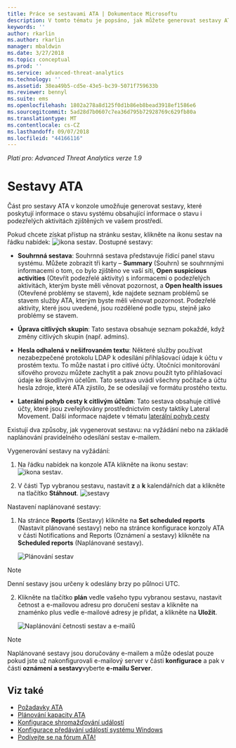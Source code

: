 ```yaml
---
title: Práce se sestavami ATA | Dokumentace Microsoftu
description: V tomto tématu je popsáno, jak můžete generovat sestavy ATA k monitorování sítě.
keywords: ''
author: rkarlin
ms.author: rkarlin
manager: mbaldwin
ms.date: 3/27/2018
ms.topic: conceptual
ms.prod: ''
ms.service: advanced-threat-analytics
ms.technology: ''
ms.assetid: 38ea49b5-cd5e-43e5-bc39-5071f759633b
ms.reviewer: bennyl
ms.suite: ems
ms.openlocfilehash: 1802a278a8d125f0d1b86eb8bead3918ef1586e6
ms.sourcegitcommit: 5ad28d7b0607c7ea36d795b72928769c629fb80a
ms.translationtype: MT
ms.contentlocale: cs-CZ
ms.lasthandoff: 09/07/2018
ms.locfileid: "44166116"
---
```

*Platí pro: Advanced Threat Analytics verze 1.9*


# <a name="ata-reports"></a>Sestavy ATA

Část pro sestavy ATA v konzole umožňuje generovat sestavy, které poskytují informace o stavu systému obsahující informace o stavu i podezřelých aktivitách zjištěných ve vašem prostředí.

Pokud chcete získat přístup na stránku sestav, klikněte na ikonu sestav na řádku nabídek: ![ikona sestav](./media/ata-report-icon.png).
Dostupné sestavy: 

- **Souhrnná sestava**: Souhrnná sestava představuje řídicí panel stavu systému. Můžete zobrazit tři karty – **Summary** (Souhrn) se souhrnnými informacemi o tom, co bylo zjištěno ve vaší síti, **Open suspicious activities** (Otevřít podezřelé aktivity) s informacemi o podezřelých aktivitách, kterým byste měli věnovat pozornost, a **Open health issues** (Otevřené problémy se stavem), kde najdete seznam problémů se stavem služby ATA, kterým byste měli věnovat pozornost. Podezřelé aktivity, které jsou uvedené, jsou rozdělené podle typu, stejně jako problémy se stavem. 

- **Úprava citlivých skupin**: Tato sestava obsahuje seznam pokaždé, když změny citlivých skupin (např. admins).

- **Hesla odhalená v nešifrovaném textu**: Některé služby používat nezabezpečené protokolu LDAP k odesílání přihlašovací údaje k účtu v prostém textu. To může nastat i pro citlivé účty. Útočníci monitorování síťového provozu můžete zachytit a pak znovu použít tyto přihlašovací údaje ke škodlivým účelům. Tato sestava uvádí všechny počítače a účtu hesla zdroje, které ATA zjistilo, že se odesílají ve formátu prostého textu. 

- **Laterální pohyb cesty k citlivým účtům**: Tato sestava obsahuje citlivé účty, které jsou zveřejňovány prostřednictvím cesty taktiky Lateral Movement. Další informace najdete v tématu [laterální pohyb cesty](use-case-lateral-movement-path.md)

Existují dva způsoby, jak vygenerovat sestavu: na vyžádání nebo na základě naplánování pravidelného odesílání sestav e-mailem.

Vygenerování sestavy na vyžádání:

1. Na řádku nabídek na konzole ATA klikněte na ikonu sestav: ![ikona sestav](./media/ata-report-icon.png).

2. V části Typ vybranou sestavu, nastavit **z** a **k** kalendářních dat a klikněte na tlačítko **Stáhnout**. 
 ![sestavy](./media/reports.png)

Nastavení naplánované sestavy:
 
1. Na stránce **Reports** (Sestavy) klikněte na **Set scheduled reports** (Nastavit plánované sestavy) nebo na stránce konfigurace konzoly ATA v části Notifications and Reports (Oznámení a sestavy) klikněte na **Scheduled reports** (Naplánované sestavy).

   ![Plánování sestav](./media/ata-sched-reports.png)

  > [!NOTE]
  > Denní sestavy jsou určeny k odeslány brzy po půlnoci UTC.

2. Klikněte na tlačítko **plán** vedle vašeho typu vybranou sestavu, nastavit četnost a e-mailovou adresu pro doručení sestav a klikněte na znaménko plus vedle e-mailové adresy je přidat, a klikněte na **Uložit**.

   ![Naplánování četnosti sestav a e-mailů](./media/sched-report1.png)


> [!NOTE]
> Naplánované sestavy jsou doručovány e-mailem a může odeslat pouze pokud jste už nakonfigurovali e-mailový server v části **konfigurace** a pak v části **oznámení a sestavy**vyberte **e-mailu Server**.


## <a name="see-also"></a>Viz také
- [Požadavky ATA](ata-prerequisites.md)
- [Plánování kapacity ATA](ata-capacity-planning.md)
- [Konfigurace shromažďování událostí](configure-event-collection.md)
- [Konfigurace předávání událostí systému Windows](configure-event-collection.md#configuring-windows-event-forwarding)
- [Podívejte se na fórum ATA!](https://social.technet.microsoft.com/Forums/security/home?forum=mata)
